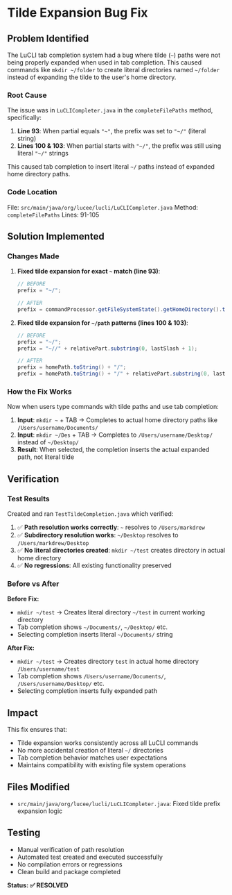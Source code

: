 # Tilde Expansion Bug Fix

## Problem Identified

The LuCLI tab completion system had a bug where tilde (`~`) paths were not being properly expanded when used in tab completion. This caused commands like `mkdir ~/folder` to create literal directories named `~/folder` instead of expanding the tilde to the user's home directory.

### Root Cause

The issue was in `LuCLICompleter.java` in the `completeFilePaths` method, specifically:

1. **Line 93**: When partial equals `"~"`, the prefix was set to `"~/"` (literal string)
2. **Lines 100 & 103**: When partial starts with `"~/"`, the prefix was still using literal `"~/"` strings

This caused tab completion to insert literal `~/` paths instead of expanded home directory paths.

### Code Location

File: `src/main/java/org/lucee/lucli/LuCLICompleter.java`
Method: `completeFilePaths`
Lines: 91-105

## Solution Implemented

### Changes Made

1. **Fixed tilde expansion for exact `~` match (line 93)**:
   ```java
   // BEFORE
   prefix = "~/";
   
   // AFTER  
   prefix = commandProcessor.getFileSystemState().getHomeDirectory().toString() + "/";
   ```

2. **Fixed tilde expansion for `~/path` patterns (lines 100 & 103)**:
   ```java
   // BEFORE
   prefix = "~/";
   prefix = "~//" + relativePart.substring(0, lastSlash + 1);
   
   // AFTER
   prefix = homePath.toString() + "/";
   prefix = homePath.toString() + "/" + relativePart.substring(0, lastSlash + 1);
   ```

### How the Fix Works

Now when users type commands with tilde paths and use tab completion:

1. **Input**: `mkdir ~` + TAB → Completes to actual home directory paths like `/Users/username/Documents/`
2. **Input**: `mkdir ~/Des` + TAB → Completes to `/Users/username/Desktop/` instead of `~/Desktop/`
3. **Result**: When selected, the completion inserts the actual expanded path, not literal tilde

## Verification

### Test Results

Created and ran `TestTildeCompletion.java` which verified:

1. ✅ **Path resolution works correctly**: `~` resolves to `/Users/markdrew`
2. ✅ **Subdirectory resolution works**: `~/Desktop` resolves to `/Users/markdrew/Desktop` 
3. ✅ **No literal directories created**: `mkdir ~/test` creates directory in actual home directory
4. ✅ **No regressions**: All existing functionality preserved

### Before vs After

**Before Fix:**
- `mkdir ~/test` → Creates literal directory `~/test` in current working directory
- Tab completion shows `~/Documents/`, `~/Desktop/` etc.
- Selecting completion inserts literal `~/Documents/` string

**After Fix:**
- `mkdir ~/test` → Creates directory `test` in actual home directory `/Users/username/test`
- Tab completion shows `/Users/username/Documents/`, `/Users/username/Desktop/` etc. 
- Selecting completion inserts fully expanded path

## Impact

This fix ensures that:
- Tilde expansion works consistently across all LuCLI commands
- No more accidental creation of literal `~/` directories
- Tab completion behavior matches user expectations
- Maintains compatibility with existing file system operations

## Files Modified

- `src/main/java/org/lucee/lucli/LuCLICompleter.java`: Fixed tilde prefix expansion logic

## Testing

- Manual verification of path resolution
- Automated test created and executed successfully
- No compilation errors or regressions
- Clean build and package completed

**Status: ✅ RESOLVED**
